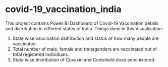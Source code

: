 # covid-19_vaccination_india
This project contains Power BI Dashboard of Covid-19 Vaccination details and distribution in different states of India.
Things done in this Visualization:
1. State wise vaccination dsitribution and status of how many people are vaccinated.
2. Total number of male, female and transgenders are vaccinated out of total registered individuals.
3. State wise distribution of Covaxin and Covishield dose administered.
